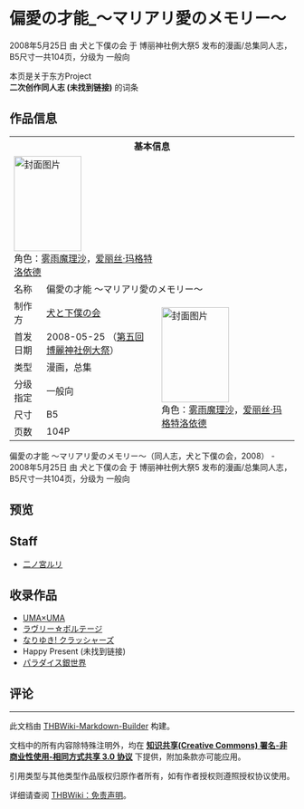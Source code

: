 # 偏愛の才能_～マリアリ愛のメモリー～

<!-- source html: G:\repos\THBWiki-Markdown-Builder\THBWikiMarkdown\Temp\main\e\e9\ns0%3A%E5%81%8F%E6%84%9B%E3%81%AE%E6%89%8D%E8%83%BD_%EF%BD%9E%E3%83%9E%E3%83%AA%E3%82%A2%E3%83%AA%E6%84%9B%E3%81%AE%E3%83%A1%E3%83%A2%E3%83%AA%E3%83%BC%EF%BD%9E.html -->

2008年5月25日 由 犬と下僕の会 于 博丽神社例大祭5 发布的漫画/总集同人志，B5尺寸一共104页，分级为 一般向

本页是关于东方Project  
 **二次创作同人志 (未找到链接)** 的词条

## 作品信息

<table><tbody><tr><th colspan="3">基本信息</th></tr><tr><td class="cover-artwork-mobile" colspan="2"><a href="./文件-偏愛の才能_～マリアリ愛のメモリー～封面.jpg.md" class="image" title="封面图片"><img alt="封面图片" src="https://upload.thwiki.cc/thumb/b/be/%E5%81%8F%E6%84%9B%E3%81%AE%E6%89%8D%E8%83%BD_%EF%BD%9E%E3%83%9E%E3%83%AA%E3%82%A2%E3%83%AA%E6%84%9B%E3%81%AE%E3%83%A1%E3%83%A2%E3%83%AA%E3%83%BC%EF%BD%9E%E5%B0%81%E9%9D%A2.jpg/119px-%E5%81%8F%E6%84%9B%E3%81%AE%E6%89%8D%E8%83%BD_%EF%BD%9E%E3%83%9E%E3%83%AA%E3%82%A2%E3%83%AA%E6%84%9B%E3%81%AE%E3%83%A1%E3%83%A2%E3%83%AA%E3%83%BC%EF%BD%9E%E5%B0%81%E9%9D%A2.jpg" decoding="async" loading="lazy" width="119" height="168" srcset="https://upload.thwiki.cc/thumb/b/be/%E5%81%8F%E6%84%9B%E3%81%AE%E6%89%8D%E8%83%BD_%EF%BD%9E%E3%83%9E%E3%83%AA%E3%82%A2%E3%83%AA%E6%84%9B%E3%81%AE%E3%83%A1%E3%83%A2%E3%83%AA%E3%83%BC%EF%BD%9E%E5%B0%81%E9%9D%A2.jpg/178px-%E5%81%8F%E6%84%9B%E3%81%AE%E6%89%8D%E8%83%BD_%EF%BD%9E%E3%83%9E%E3%83%AA%E3%82%A2%E3%83%AA%E6%84%9B%E3%81%AE%E3%83%A1%E3%83%A2%E3%83%AA%E3%83%BC%EF%BD%9E%E5%B0%81%E9%9D%A2.jpg 1.5x, https://upload.thwiki.cc/thumb/b/be/%E5%81%8F%E6%84%9B%E3%81%AE%E6%89%8D%E8%83%BD_%EF%BD%9E%E3%83%9E%E3%83%AA%E3%82%A2%E3%83%AA%E6%84%9B%E3%81%AE%E3%83%A1%E3%83%A2%E3%83%AA%E3%83%BC%EF%BD%9E%E5%B0%81%E9%9D%A2.jpg/237px-%E5%81%8F%E6%84%9B%E3%81%AE%E6%89%8D%E8%83%BD_%EF%BD%9E%E3%83%9E%E3%83%AA%E3%82%A2%E3%83%AA%E6%84%9B%E3%81%AE%E3%83%A1%E3%83%A2%E3%83%AA%E3%83%BC%EF%BD%9E%E5%B0%81%E9%9D%A2.jpg 2x" data-file-width="424" data-file-height="600"></a><div class="cover-char">角色：<a href="./雾雨魔理沙.md" title="雾雨魔理沙">雾雨魔理沙</a>，<a href="./爱丽丝·玛格特洛依德.md" title="爱丽丝·玛格特洛依德">爱丽丝·玛格特洛依德</a></div></td>
</tr><tr><td class="label">名称</td><td colspan="2"> 偏愛の才能 ～マリアリ愛のメモリー～ </td></tr><tr><td class="label">制作方</td><td><a href="./犬と下僕の会.md" title="犬と下僕の会">犬と下僕の会</a></td><td class="cover-artwork" rowspan="6" style="min-width:168px;"><a href="./文件-偏愛の才能_～マリアリ愛のメモリー～封面.jpg.md" class="image" title="封面图片"><img alt="封面图片" src="https://upload.thwiki.cc/thumb/b/be/%E5%81%8F%E6%84%9B%E3%81%AE%E6%89%8D%E8%83%BD_%EF%BD%9E%E3%83%9E%E3%83%AA%E3%82%A2%E3%83%AA%E6%84%9B%E3%81%AE%E3%83%A1%E3%83%A2%E3%83%AA%E3%83%BC%EF%BD%9E%E5%B0%81%E9%9D%A2.jpg/119px-%E5%81%8F%E6%84%9B%E3%81%AE%E6%89%8D%E8%83%BD_%EF%BD%9E%E3%83%9E%E3%83%AA%E3%82%A2%E3%83%AA%E6%84%9B%E3%81%AE%E3%83%A1%E3%83%A2%E3%83%AA%E3%83%BC%EF%BD%9E%E5%B0%81%E9%9D%A2.jpg" decoding="async" loading="lazy" width="119" height="168" srcset="https://upload.thwiki.cc/thumb/b/be/%E5%81%8F%E6%84%9B%E3%81%AE%E6%89%8D%E8%83%BD_%EF%BD%9E%E3%83%9E%E3%83%AA%E3%82%A2%E3%83%AA%E6%84%9B%E3%81%AE%E3%83%A1%E3%83%A2%E3%83%AA%E3%83%BC%EF%BD%9E%E5%B0%81%E9%9D%A2.jpg/178px-%E5%81%8F%E6%84%9B%E3%81%AE%E6%89%8D%E8%83%BD_%EF%BD%9E%E3%83%9E%E3%83%AA%E3%82%A2%E3%83%AA%E6%84%9B%E3%81%AE%E3%83%A1%E3%83%A2%E3%83%AA%E3%83%BC%EF%BD%9E%E5%B0%81%E9%9D%A2.jpg 1.5x, https://upload.thwiki.cc/thumb/b/be/%E5%81%8F%E6%84%9B%E3%81%AE%E6%89%8D%E8%83%BD_%EF%BD%9E%E3%83%9E%E3%83%AA%E3%82%A2%E3%83%AA%E6%84%9B%E3%81%AE%E3%83%A1%E3%83%A2%E3%83%AA%E3%83%BC%EF%BD%9E%E5%B0%81%E9%9D%A2.jpg/237px-%E5%81%8F%E6%84%9B%E3%81%AE%E6%89%8D%E8%83%BD_%EF%BD%9E%E3%83%9E%E3%83%AA%E3%82%A2%E3%83%AA%E6%84%9B%E3%81%AE%E3%83%A1%E3%83%A2%E3%83%AA%E3%83%BC%EF%BD%9E%E5%B0%81%E9%9D%A2.jpg 2x" data-file-width="424" data-file-height="600"></a><div class="cover-char">角色：<a href="./雾雨魔理沙.md" title="雾雨魔理沙">雾雨魔理沙</a>，<a href="./爱丽丝·玛格特洛依德.md" title="爱丽丝·玛格特洛依德">爱丽丝·玛格特洛依德</a></div></td>
</tr><tr><td class="label">首发日期</td><td>2008-05-25&#160;（<a href="/展会作品列表?e=%E5%8D%9A%E4%B8%BD%E7%A5%9E%E7%A4%BE%E4%BE%8B%E5%A4%A7%E7%A5%AD%235">第五回 博麗神社例大祭</a>）</td></tr><tr><td class="label">类型</td><td>漫画，总集</td></tr><tr><td class="label">分级指定</td><td>一般向</td></tr><tr><td class="label">尺寸</td><td>B5</td></tr><tr><td class="label">页数</td><td>104P</td></tr></tbody></table>

偏愛の才能 ～マリアリ愛のメモリー～（同人志，犬と下僕の会，2008） - 2008年5月25日 由 犬と下僕の会 于 博丽神社例大祭5 发布的漫画/总集同人志，B5尺寸一共104页，分级为 一般向

## 预览

## Staff
- [二ノ宮ルリ](./二ノ宫ルリ.md)


## 收录作品
- [UMA×UMA](./UMA×UMA.md)
- [ラヴリー☆ボルテージ](./ラヴリー☆ボルテージ.md)
- [なりゆき! クラッシャーズ](./なりゆき!_クラッシャーズ.md)
- Happy Present (未找到链接)
- [パラダイス銀世界](./パラダイス銀世界.md)


## 评论




---

此文档由 [THBWiki-Markdown-Builder](https://github.com/Delsin-Yu/THBWiki-Markdown-Builder) 构建。

文档中的所有内容除特殊注明外，均在 [**知识共享(Creative Commons) 署名-非商业性使用-相同方式共享 3.0 协议**](https://creativecommons.org/licenses/by-sa/3.0/deed.zh-hans) 下提供，附加条款亦可能应用。

引用类型与其他类型作品版权归原作者所有，如有作者授权则遵照授权协议使用。

详细请查阅 [THBWiki：免责声明](https://thbwiki.cc/THBWiki:%E5%85%8D%E8%B4%A3%E5%A3%B0%E6%98%8E)。

